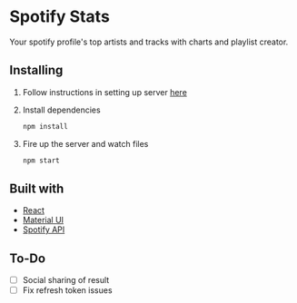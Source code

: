 # Spotify Stats

Your spotify profile's top artists and tracks with charts and playlist creator.

## Installing

1. Follow instructions in setting up server [here](https://github.com/masterMiyukine/Spotistats/tree/main/server/)

2. Install dependencies

   ```bash
   npm install
   ```

3. Fire up the server and watch files

   ```bash
   npm start
   ```

## Built with

- [React](https://reactjs.org/)
- [Material UI](https://material-ui.com/)
- [Spotify API](https://developer.spotify.com/documentation/web-api/)

## To-Do

- [ ] Social sharing of result
- [ ] Fix refresh token issues
